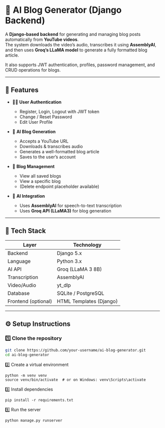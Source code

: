 # 🧠 AI Blog Generator (Django Backend)

A **Django-based backend** for generating and managing blog posts automatically from **YouTube videos**.  
The system downloads the video’s audio, transcribes it using **AssemblyAI**, and then uses **Groq’s LLaMA model** to generate a fully formatted blog article.

It also supports JWT authentication, profiles, password management, and CRUD operations for blogs.

---

## 🚀 Features

- 🧑‍💻 **User Authentication**
  - Register, Login, Logout with JWT token
  - Change / Reset Password
  - Edit User Profile

- 🧩 **AI Blog Generation**
  - Accepts a YouTube URL
  - Downloads & transcribes audio
  - Generates a well-formatted blog article
  - Saves to the user’s account

- 📝 **Blog Management**
  - View all saved blogs
  - View a specific blog
  - (Delete endpoint placeholder available)

- 🧠 **AI Integration**
  - Uses **AssemblyAI** for speech-to-text transcription
  - Uses **Groq API (LLaMA3)** for blog generation

---

## 🧰 Tech Stack

| Layer | Technology |
|-------|-------------|
| Backend | Django 5.x |
| Language | Python 3.x |
| AI API | Groq (LLaMA 3 8B) |
| Transcription | AssemblyAI |
| Video/Audio | yt_dlp |
| Database | SQLite / PostgreSQL |
| Frontend (optional) | HTML Templates (Django) |

---

## ⚙️ Setup Instructions

### 1️⃣ Clone the repository
```bash
git clone https://github.com/your-username/ai-blog-generator.git
cd ai-blog-generator
```

2️⃣ Create a virtual environment
```
python -m venv venv
source venv/bin/activate  # or on Windows: venv\Scripts\activate
```

3️⃣ Install dependencies
```
pip install -r requirements.txt
```

5️⃣ Run the server
```
python manage.py runserver
```

